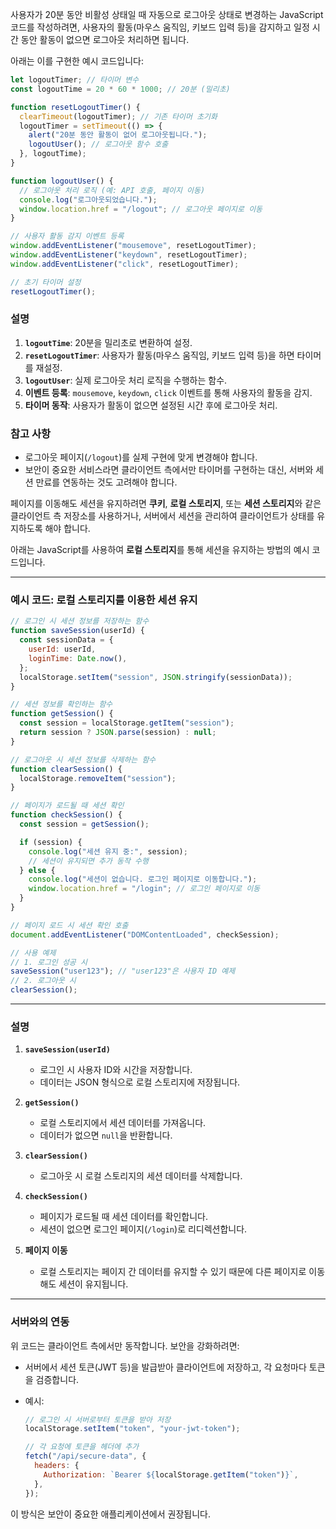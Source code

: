 사용자가 20분 동안 비활성 상태일 때 자동으로 로그아웃 상태로 변경하는 JavaScript 코드를 작성하려면, 사용자의 활동(마우스 움직임, 키보드 입력 등)을 감지하고 일정 시간 동안 활동이 없으면 로그아웃 처리하면 됩니다.

아래는 이를 구현한 예시 코드입니다:

```javascript
let logoutTimer; // 타이머 변수
const logoutTime = 20 * 60 * 1000; // 20분 (밀리초)

function resetLogoutTimer() {
  clearTimeout(logoutTimer); // 기존 타이머 초기화
  logoutTimer = setTimeout(() => {
    alert("20분 동안 활동이 없어 로그아웃됩니다.");
    logoutUser(); // 로그아웃 함수 호출
  }, logoutTime);
}

function logoutUser() {
  // 로그아웃 처리 로직 (예: API 호출, 페이지 이동)
  console.log("로그아웃되었습니다.");
  window.location.href = "/logout"; // 로그아웃 페이지로 이동
}

// 사용자 활동 감지 이벤트 등록
window.addEventListener("mousemove", resetLogoutTimer);
window.addEventListener("keydown", resetLogoutTimer);
window.addEventListener("click", resetLogoutTimer);

// 초기 타이머 설정
resetLogoutTimer();
```

### 설명

1. **`logoutTime`**: 20분을 밀리초로 변환하여 설정.
2. **`resetLogoutTimer`**: 사용자가 활동(마우스 움직임, 키보드 입력 등)을 하면 타이머를 재설정.
3. **`logoutUser`**: 실제 로그아웃 처리 로직을 수행하는 함수.
4. **이벤트 등록**: `mousemove`, `keydown`, `click` 이벤트를 통해 사용자의 활동을 감지.
5. **타이머 동작**: 사용자가 활동이 없으면 설정된 시간 후에 로그아웃 처리.

### 참고 사항

* 로그아웃 페이지(`/logout`)를 실제 구현에 맞게 변경해야 합니다.
* 보안이 중요한 서비스라면 클라이언트 측에서만 타이머를 구현하는 대신, 서버와 세션 만료를 연동하는 것도 고려해야 합니다.



페이지를 이동해도 세션을 유지하려면 **쿠키**, **로컬 스토리지**, 또는 **세션 스토리지**와 같은 클라이언트 측 저장소를 사용하거나, 서버에서 세션을 관리하여 클라이언트가 상태를 유지하도록 해야 합니다.

아래는 JavaScript를 사용하여 **로컬 스토리지**를 통해 세션을 유지하는 방법의 예시 코드입니다.

---

### **예시 코드: 로컬 스토리지를 이용한 세션 유지**

```javascript
// 로그인 시 세션 정보를 저장하는 함수
function saveSession(userId) {
  const sessionData = {
    userId: userId,
    loginTime: Date.now(),
  };
  localStorage.setItem("session", JSON.stringify(sessionData));
}

// 세션 정보를 확인하는 함수
function getSession() {
  const session = localStorage.getItem("session");
  return session ? JSON.parse(session) : null;
}

// 로그아웃 시 세션 정보를 삭제하는 함수
function clearSession() {
  localStorage.removeItem("session");
}

// 페이지가 로드될 때 세션 확인
function checkSession() {
  const session = getSession();

  if (session) {
    console.log("세션 유지 중:", session);
    // 세션이 유지되면 추가 동작 수행
  } else {
    console.log("세션이 없습니다. 로그인 페이지로 이동합니다.");
    window.location.href = "/login"; // 로그인 페이지로 이동
  }
}

// 페이지 로드 시 세션 확인 호출
document.addEventListener("DOMContentLoaded", checkSession);

// 사용 예제
// 1. 로그인 성공 시
saveSession("user123"); // "user123"은 사용자 ID 예제
// 2. 로그아웃 시
clearSession();
```

---

### **설명**

1. **`saveSession(userId)`**

   * 로그인 시 사용자 ID와 시간을 저장합니다.
   * 데이터는 JSON 형식으로 로컬 스토리지에 저장됩니다.

2. **`getSession()`**

   * 로컬 스토리지에서 세션 데이터를 가져옵니다.
   * 데이터가 없으면 `null`을 반환합니다.

3. **`clearSession()`**

   * 로그아웃 시 로컬 스토리지의 세션 데이터를 삭제합니다.

4. **`checkSession()`**

   * 페이지가 로드될 때 세션 데이터를 확인합니다.
   * 세션이 없으면 로그인 페이지(`/login`)로 리디렉션합니다.

5. **페이지 이동**

   * 로컬 스토리지는 페이지 간 데이터를 유지할 수 있기 때문에 다른 페이지로 이동해도 세션이 유지됩니다.

---

### **서버와의 연동**

위 코드는 클라이언트 측에서만 동작합니다. 보안을 강화하려면:

* 서버에서 세션 토큰(JWT 등)을 발급받아 클라이언트에 저장하고, 각 요청마다 토큰을 검증합니다.
* 예시:

  ```javascript
  // 로그인 시 서버로부터 토큰을 받아 저장
  localStorage.setItem("token", "your-jwt-token");

  // 각 요청에 토큰을 헤더에 추가
  fetch("/api/secure-data", {
    headers: {
      Authorization: `Bearer ${localStorage.getItem("token")}`,
    },
  });
  ```

이 방식은 보안이 중요한 애플리케이션에서 권장됩니다.
